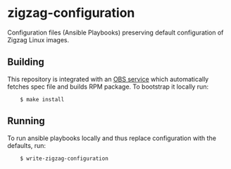 # zigzag-configuration

Configuration files (Ansible Playbooks) preserving default configuration of Zigzag Linux images.

## Building

This repository is integrated with an [OBS service](https://build.opensuse.org/package/show/home:mkrwc:zigzag/zigzag-configuration) which automatically fetches spec file and builds RPM package. To bootstrap it locally run:

        $ make install

## Running

To run ansible playbooks locally and thus replace configuration with the defaults, run:

        $ write-zigzag-configuration
